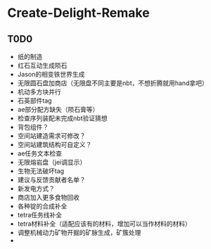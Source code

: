 # Create-Delight-Remake

## T0D0

- 纸的制造
- 红石互动生成陨石
- Jason的相变铁世界生成
- 无限圆石盘加商店（无限盘不同主要是nbt，不想折腾就用hand拿吧）
- 机动多方块并行
- 石英部件tag
- ae部分配方缺失（陨石膏等）
- 检查序列装配未完成nbt验证猜想
- 背包组件？
- 空间站建造需求可修改？
- 空间站建筑结构可自定义？
- ae任务文本检查
- 无限熔岩盘（jei调显示）
- 生物无法破坏tag
- 建议与反馈贡献者名单？
- 新发电方式？
- 商店加入更多食物回收
- 各种锭的合成补全
- tetra任务线补全
- tetra材料补全（适配应该有的材料，增加可以当作材料的材料）
- 调整机械动力矿物开掘的矿脉生成，矿簇处理
- 

